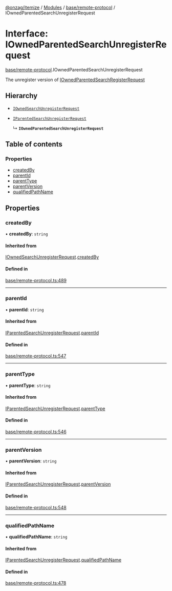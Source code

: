 [@onzag/itemize](../README.md) / [Modules](../modules.md) / [base/remote-protocol](../modules/base_remote_protocol.md) / IOwnedParentedSearchUnregisterRequest

# Interface: IOwnedParentedSearchUnregisterRequest

[base/remote-protocol](../modules/base_remote_protocol.md).IOwnedParentedSearchUnregisterRequest

The unregister version of [IOwnedParentedSearchRegisterRequest](base_remote_protocol.IOwnedParentedSearchRegisterRequest.md)

## Hierarchy

- [`IOwnedSearchUnregisterRequest`](base_remote_protocol.IOwnedSearchUnregisterRequest.md)

- [`IParentedSearchUnregisterRequest`](base_remote_protocol.IParentedSearchUnregisterRequest.md)

  ↳ **`IOwnedParentedSearchUnregisterRequest`**

## Table of contents

### Properties

- [createdBy](base_remote_protocol.IOwnedParentedSearchUnregisterRequest.md#createdby)
- [parentId](base_remote_protocol.IOwnedParentedSearchUnregisterRequest.md#parentid)
- [parentType](base_remote_protocol.IOwnedParentedSearchUnregisterRequest.md#parenttype)
- [parentVersion](base_remote_protocol.IOwnedParentedSearchUnregisterRequest.md#parentversion)
- [qualifiedPathName](base_remote_protocol.IOwnedParentedSearchUnregisterRequest.md#qualifiedpathname)

## Properties

### createdBy

• **createdBy**: `string`

#### Inherited from

[IOwnedSearchUnregisterRequest](base_remote_protocol.IOwnedSearchUnregisterRequest.md).[createdBy](base_remote_protocol.IOwnedSearchUnregisterRequest.md#createdby)

#### Defined in

[base/remote-protocol.ts:489](https://github.com/onzag/itemize/blob/f2db74a5/base/remote-protocol.ts#L489)

___

### parentId

• **parentId**: `string`

#### Inherited from

[IParentedSearchUnregisterRequest](base_remote_protocol.IParentedSearchUnregisterRequest.md).[parentId](base_remote_protocol.IParentedSearchUnregisterRequest.md#parentid)

#### Defined in

[base/remote-protocol.ts:547](https://github.com/onzag/itemize/blob/f2db74a5/base/remote-protocol.ts#L547)

___

### parentType

• **parentType**: `string`

#### Inherited from

[IParentedSearchUnregisterRequest](base_remote_protocol.IParentedSearchUnregisterRequest.md).[parentType](base_remote_protocol.IParentedSearchUnregisterRequest.md#parenttype)

#### Defined in

[base/remote-protocol.ts:546](https://github.com/onzag/itemize/blob/f2db74a5/base/remote-protocol.ts#L546)

___

### parentVersion

• **parentVersion**: `string`

#### Inherited from

[IParentedSearchUnregisterRequest](base_remote_protocol.IParentedSearchUnregisterRequest.md).[parentVersion](base_remote_protocol.IParentedSearchUnregisterRequest.md#parentversion)

#### Defined in

[base/remote-protocol.ts:548](https://github.com/onzag/itemize/blob/f2db74a5/base/remote-protocol.ts#L548)

___

### qualifiedPathName

• **qualifiedPathName**: `string`

#### Inherited from

[IParentedSearchUnregisterRequest](base_remote_protocol.IParentedSearchUnregisterRequest.md).[qualifiedPathName](base_remote_protocol.IParentedSearchUnregisterRequest.md#qualifiedpathname)

#### Defined in

[base/remote-protocol.ts:478](https://github.com/onzag/itemize/blob/f2db74a5/base/remote-protocol.ts#L478)
